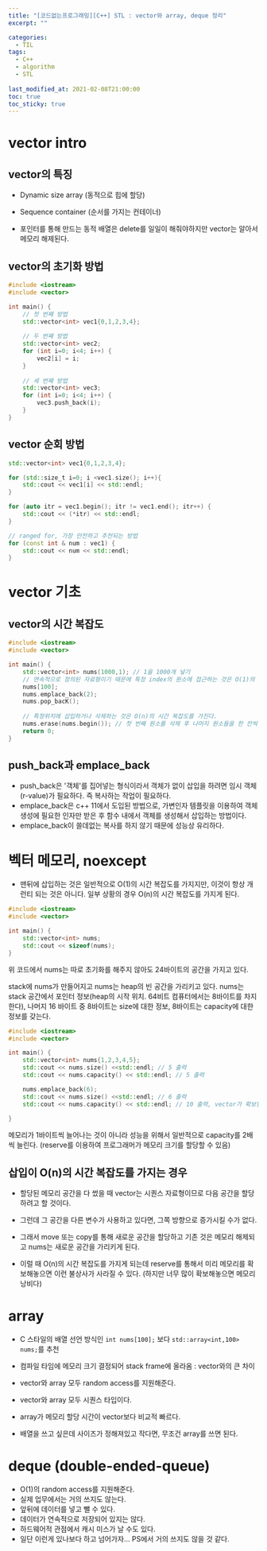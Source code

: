 ```yaml
---
title: "[코드없는프로그래밍][C++] STL : vector와 array, deque 정리"
excerpt: ""

categories:
  - TIL
tags:
  - C++
  - algorithm
  - STL
 
last_modified_at: 2021-02-08T21:00:00
toc: true
toc_sticky: true
---
```




# vector intro



## vector의 특징

- Dynamic size array (동적으로 힙에 할당)
- Sequence container (순서를 가지는 컨테이너)

- 포인터를 통해 만드는 동적 배열은 delete를 일일이 해줘야하지만 vector는 알아서 메모리 해제된다.

## vector의 초기화 방법

```c++
#include <iostream>
#include <vector>

int main() {
    // 첫 번째 방법
    std::vector<int> vec1{0,1,2,3,4};
    
    // 두 번째 방법
    std::vector<int> vec2;
    for (int i=0; i<4; i++) {
        vec2[i] = i;
    }
    
    // 세 번째 방법
    std::vector<int> vec3;
    for (int i=0; i<4; i++) {
        vec3.push_back(i);
    }
}
```



## vector 순회 방법

```c++
std::vector<int> vec1{0,1,2,3,4};

for (std::size_t i=0; i <vec1.size(); i++){
    std::cout << vec1[i] << std::endl;
}

for (auto itr = vec1.begin(); itr != vec1.end(); itr++) {
    std::cout << (*itr) << std::endl;
}

// ranged for, 가장 안전하고 추천되는 방법
for (const int & num : vec1) {
    std::cout << num << std::endl;
}
```



# vector 기초



## vector의 시간 복잡도

```c++
#include <iostream>
#include <vector>

int main() {
    std::vector<int> nums(1000,1); // 1을 1000개 넣기
    // 연속적으로 정의된 자료형이기 때문에 특정 index의 원소에 접근하는 것은 O(1)의 시간 복잡도를 가진다
    nums[100];
    nums.emplace_back(2);
    nums.pop_bacK();
    
    // 특정위치에 삽입하거나 삭제하는 것은 O(n)의 시간 복잡도를 가진다.
    nums.erase(nums.begin()); // 첫 번째 원소를 삭제 후 나머지 원소들을 한 칸씩 앞으로 땡겨야 한다.
    return 0;
}
```



## push_back과 emplace_back



- push_back은 '객체'를 집어넣는 형식이라서 객체가 없이 삽입을 하려면 임시 객체(r-value)가 필요하다. 즉 복사하는 작업이 필요하다.
- emplace_back은 c++ 11에서 도입된 방법으로, 가변인자 템플릿을 이용하여 객체 생성에 필요한 인자만 받은 후 함수 내에서 객체를 생성해서 삽입하는 방법이다.
- emplace_back이 쓸데없는 복사를 하지 않기 때문에 성능상 유리하다.



# 벡터 메모리, noexcept



- 맨뒤에 삽입하는 것은 일반적으로 O(1)의 시간 복잡도를 가지지만, 이것이 항상 개런티 되는 것은 아니다. 일부 상황의 경우 O(n)의 시간 복잡도를 가지게 된다.

```c++
#include <iostream>
#include <vector>

int main() {
    std::vector<int> nums;
    std::cout << sizeof(nums); 
}
```

위 코드에서 nums는 따로 초기화를 해주지 않아도 24바이트의 공간을 가지고 있다.

stack에 nums가 만들어지고 nums는 heap의 빈 공간을 가리키고 있다. nums는 stack 공간에서 포인터 정보(heap의 시작 위치. 64비트 컴퓨터에서는 8바이트를 차지한다), 나머지 16 바이트 중 8바이트는 size에 대한 정보, 8바이트는 capacity에 대한 정보를 갖는다.



```c++
#include <iostream>
#include <vector>

int main() {
    std::vector<int> nums{1,2,3,4,5};
    std::cout << nums.size() <<std::endl; // 5 출력
    std::cout << nums.capacity() << std::endl; // 5 출력

    nums.emplace_back(6);
    std::cout << nums.size() <<std::endl; // 6 출력
    std::cout << nums.capacity() << std::endl; // 10 출력, vector가 확보한 메모리
    
}
```



메모리가 1바이트씩 늘어나는 것이 아니라 성능을 위해서 일반적으로 capacity를 2배씩 늘린다. (reserve를 이용하여 프로그래머가 메모리 크기를 할당할 수 있음)



## 삽입이 O(n)의 시간 복잡도를 가지는 경우



- 할당된 메모리 공간을 다 썼을 때 vector는 시퀀스 자료형이므로 다음 공간을 할당하려고 할 것이다. 

- 그런데 그 공간을 다른 변수가 사용하고 있다면, 그쪽 방향으로 증가시킬 수가 없다. 

- 그래서 move 또는 copy를 통해 새로운 공간을 할당하고 기존 것은 메모리 해제되고 nums는 새로운 공간을 가리키게 된다. 

- 이럴 때 O(n)의 시간 복잡도를 가지게 되는데 reserve를 통해서 미리 메모리를 확보해놓으면 이런 불상사가 사라질 수 있다. (하지만 너무 많이 확보해놓으면 메모리 낭비다)



# array

- C 스타일의 배열 선언 방식인 `int nums[100];` 보다 `std::array<int,100> nums;`를 추천

- 컴파일 타임에 메모리 크기 결정되어 stack frame에 올라옴 : vector와의 큰 차이

- vector와 array 모두 random access를 지원해준다.
- vector와 array 모두 시퀀스 타입이다.
- array가 메모리 할당 시간이 vector보다 비교적 빠르다.
- 배열을 쓰고 싶은데 사이즈가 정해져있고 작다면, 무조건 array를 쓰면 된다.



# deque (double-ended-queue)

- O(1)의 random access를 지원해준다.
- 실제 업무에서는 거의 쓰지도 않는다.
- 앞뒤에 데이터를 넣고 뺄 수 있다.
- 데이터가 연속적으로 저장되어 있지는 않다.
- 하드웨어적 관점에서 캐시 미스가 날 수도 있다.
- 일단 이런게 있나보다 하고 넘어가자... PS에서 거의 쓰지도 않을 것 같다.

